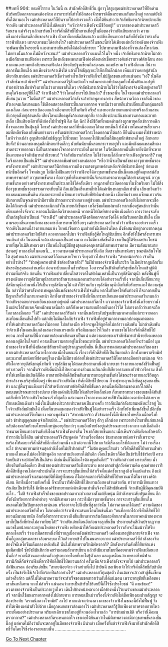 ##บทที่ 904: ยอมศิโรราบ
ในวันนี้ ณ สำนักศักดิ์สิทธิ์วั่น
ผู้อาวุโสสูงสุดเฒ่าประหลาดสวีที่ปิดด่านนับร้อยปีออกจากแดนต้องห้าม การกระทำนี้ทำให้อีกสองจักรพรรดิตื่นตระหนกกันยกใหญ่ หากแต่ยังมิทันได้ถามอะไร เฒ่าประหลาดสวีก็บินจากไปอย่างรวดเร็ว
เมื่อได้ยินข่าวว่าเจ้าลัทธิมารเก้านิรยปะทะกับจ้าวเฟิง เฒ่าประหลาดสวีก็นั่งไม่ติดแล้ว
“หวังว่าจ้าวเฟิงยังจะมีชีวิตอยู่!” แววตาของเฒ่าประหลาดสวีร้อนรน แต่จริงๆ แล้วเขาร้อนใจวารีศักดิ์สิทธิ์ไป่หยวนที่อยู่ในมือของจ้าวเฟิงเสียมากกว่า
ความแข็งแกร่งที่แสนลึกลับของจ้าวเฟิง ตัวเขาก็เคยสัมผัสมาแล้ว แต่กับเซียนเทวาเร้นลับก็ยังนับว่าห่างกันราวฟ้ากับเหว เขาจะเอาชนะได้อย่างไร?
เฒ่าประหลาดสวีในขณะนี้ทำได้เพียงแต่หวังว่าพลังของจ้าวเฟิงจะพัฒนาขึ้นในระยะนี้ และสามารถยืนหยัดได้ต่ออีกสักระยะ
“ไปหาหนานเฟิงอ๋องที่จวนอ๋องโหวก่อน ไม่อย่างนั้นแล้วคงไม่มีหวังจะชนะ!” เฒ่าประหลาดสวีวางแผนไว้ในใจ
หนึ่ง เจ้าลัทธิมารเก้านิรยไม่กล้าลงมือกับหนานเฟิงอ๋อง เพราะเบื้องหลังของหนานเฟิงอ๋องคือเหล่าเชื้อพระวงศ์แห่งราชวงศ์ต้าเฉียน
สอง หากตนเองรวมพลังกับหนานเฟิงอ๋อง มีระดับปฐมเซียนถึงสองคน แถมยังรวมจ้าวเฟิงอีกคน ก็น่าจะต่อกรขั้นเซียนได้
ขอเพียงช่วยจ้าวเฟิงได้ แล้วก็ให้สัญญาอะไรอีกสักเล็กน้อย เห็นแก่ว่าเคยอยู่สำนักเดียวกันมาก่อน เฒ่าประหลาดสวีเชื่อว่าอย่างไรเสียจ้าวเฟิงก็จะไม่ปฏิเสธตนอย่างแน่นอน
“เอ๋? นั่นคือเจ้าลัทธิมารเก้านิรยรึ?” เฒ่าประหลาดสวีรู้สึกแปลกใจ พลังมหาศาลที่ปกคลุมทั่วทั้งผืนฟ้าและปฐพี ทำเอาปราณที่แท้จริงภายในร่างกายเขาสั่นไหว
เจ้าลัทธิมารเก้านิรยไม่ใช่ว่าไล่สังหารจ้างเฟิงอยู่หรอกรึ? เหตุใดจึงมาอยู่ที่นี่ได้?
จ้าวเฟิงล่ะ? รึว่าโดนสังหารไปเสียแล้ว?
ชั่วขณะนั้น ในใจของเฒ่าประหลาดสวีสับสนวุ่นวาย
“ไม่ดีแล้ว!” เฒ่าประหลาดสวีกำลังจะอ้าปากพูดบางอย่าง สีหน้าหวาดวิตก เขากัดนิ้วของตัวเองจนเกิดบาดแผล ใช้เลือดสดวาดอักขระขึ้นกลางอากาศ จากนั้นร่างกายก็แปรเปลี่ยนเป็นกลุ่มแสงสีแดงเลือด ก่อนจะระเบิดออกแล้วเลือนหายไปในทันที
ครืน!
แสงทองปลายแหลมน่าสะพรึงกลัวผสานกับวายุคลั่งอยู่ด้านหลัง เสียงโลหะเสียดหูดังก้องกลบทุกสิ่ง ราวเสียงปะทะกันของทวนทองและอาชาเหล็ก เป็นเสียงเดียวที่ดังก้องไปทั่วปฐพี
ฉึก ฉึก ฉึก!
สิ่งมีชีวิตทั้งหมดด้านล่างถูกพายุคลั่งเข้ากวาดฉีกทึ้งจนกลายเป็นฝุ่นธุลี
โครม!
เฒ่าประหลาดสวีที่หนีออกมาได้หลายหมื่นลี้ ยังไม่วายโดนเศษเสี้ยวแรงลมที่เหลือซัดลงกับพื้นอย่างแรง
ครั้นเฒ่าประหลาดสวีกระโดดออกมาได้แล้ว ก็ยืนมึนงงมองไปข้างหน้า ในหัวว่างเปล่า สูญเสียสติสัมปชัญญะไปชั่วขณะ
ไกลออกไปนับหมื่นลี้มีหลุมยักษ์ขนาดใหญ่ ลึกหลายสิบจั้ง!
ผิวนอกของหลุมลึกมีรอยกรีดเล็กๆ นับพันนับหมื่นรอยกระจายอยู่ทั่ว และมีพลังคมแหลมสีทองสาดกระจายออกมา
นี่เป็นสภาพของใจกลางการระเบิดในอากาศ
ในรัศมีหลายหมื่นลี้ยากยิ่งนักที่จะหากลิ่นอายของเจ้าลัทธิมารเก้านิรยพบ!
“เจ้าลัทธิมารเก้านิรย ไม่ใช่ว่าตามไล่สังหารจ้าวเฟิงอยู่หรอกรึ? เหตุใดจึงกลายเป็นเช่นนี้?” เฒ่าประหลาดพึมพำอย่างเหม่อลอย
“หรือว่านี่จะเป็นพลังของอาวุธเทพชั้นรองศรสังหารเทพ!” เฒ่าประหลาดสวีนึกย้อนความถึงเงาแสงธนูเทพด้านหลังเจ้าลัทธิมารเมื่อครู่ ก่อนเงยหน้าขึ้นอีกครั้ง ใจหล่นวูบ
ไม่นึกไม่ฝันเลยว่าจ้าวเฟิงจะได้อาวุธเทพชั้นรองชิ้นนี้ตอนอยู่ที่คฤหาสน์ลับเทพบรรพกาล!
อาวุธเทพชั้นรอง คืออาวุธที่ครึ่งเทพเท่านั้นจึงจะสามารถควบคุมได้อย่างสมบูรณ์ อาวุธเทพชั้นรองอย่างศรสังหารเทพเป็นประเภทใช้ได้ครั้งเดียว อานุภาพที่ระเบิดออกมาในชั่วพริบตา ไม่ใช่สิ่งที่อาวุธเทพชั้นรองธรรมดาจะเทียบได้ ถึงแม้เป็นครึ่งเทพก็ทำได้แค่เพียงหลบหลีกเท่านั้น
เสียงหวีดหวิวของลมเมฆบนพื้นดิน ส่งผลกระทบถึงเซียนเทวาเร้นลับที่ฟ้าดินฟากหนึ่ง เมื่อเห็นร่างของเซียนเทวาเร้นลับกลายเป็นจุณด้วยน้ำมือราชันปราณเทวะช่วงกลางอยู่ข้างตน เฒ่าประหลาดสวีเองยังไม่อยากจะเชื่อ
คิดได้ถึงตรงนี้ เฒ่าประหลาดนึกกลัวในภายหลังขึ้นมา เหงื่อซึมเต็มแผ่นหลัง
หากเมื่อครู่ตนช้ากว่านั้นเพียงแค่ครึ่งจังหวะ หากตนไม่มีเคล็ดวิชาหลบหนี หากหนีไปผิดทิศทางเพียงนิดเดียว เกรงว่าคงจะดับเป็นเถ้าธุลีแล้วเป็นแน่
“จ้าวเฟิง!” เฒ่าประหลาดสวีดึงสติออกจากภวังค์ได้ พลันรีบออกบินทันใด
เมื่อตามรอยกลิ่นอายพลังทองของศรสังหารเทพไปเรื่อยๆ เฒ่าประหลาดสวีหาตัวจ้าวเฟิงเจออย่างรวดเร็ว
จ้าวเฟิงในตอนนี้ร่างกายผอมแห้ง ใบหน้าซีดขาว มุมปากยังมีเลือดรินไหล นั่งขัดสมาธิอยู่กลางซากหลุม
เฒ่าประหลาดสวีชะงักฝีเท้า ดวงตากลอกไปมา จ้าวเฟิงเพิ่งสู้ศึกใหญ่กับเซียน อีกทั้งยังใช้ศรสังหารเทพจนเกินกำลัง ในตอนนี้จะต้องอ่อนแอเป็นอย่างมาก คงไม่มีทางขัดขืนได้
เขาเป็นผู้ได้รับผลประโยชน์มากที่สุดในมิติเทพลวงตา เป็นหนึ่งในผู้มีชัยสูงสุดแห่งคฤหาสน์ลับเทพบรรพกาล มีความลับมากมายซ่อนอยู่
หากลงมือในตอนนี้...
แววตาของเฒ่าประหลาดสวีนิ่งลึก มือขวาสั่นเทาน้อยๆ ขณะตัดสินใจไม่ได้
สุดท้ายแล้ว เฒ่าประหลาดสวีก็ถอนหายใจยาว รีบรุดก้าวไปหาจ้าวเฟิง “สหายน้อยจ้าว เจ้าเป็นอย่างไรบ้าง?”
“ช่วยคุ้มครองข้าที ข้าต้องรักษาตัว!” ริมฝีปากของจ้าวเฟิงสั่นระริก ในมือปรากฏผลึกเริ่มต้นระดับสุดยอดส่วนหนึ่ง ก่อนจะบีบแตกในชั่วพริบตา ไอสวรรค์ในฟ้าดินที่บริสุทธิ์หลั่งไหลเข้าสู่มิติปราณที่แท้จริง
ก่อนอื่น จ้าวเฟิงแปรเปลี่ยนไอสวรรค์ในฟ้าดินเหล่านี้เป็นวายุอัสนีธาตุน้ำ พลังฟื้นฟูที่ทรงพลังของวายุอัสนีธาตุน้ำสามารถรักษาบาดแผลตามร่างกายได้อย่างรวดเร็วยิ่ง
จากนั้นก็เปลี่ยนวายุอัสนีธาตุน้ำส่วนหนึ่งให้เป็นวายุอัสนีธาตุไม้ แล้วใช้ร่วมกับวายุอัสนีธาตุน้ำอีกทีเพื่อรักษาและให้ความชุ่มชื้น
กล่าวได้ว่าศรสังหารเทพดูดกลืนพลังของจ้าวเฟิงไปจนสิ้น หากไม่รักษาให้ทันท่วงที ก็จะกลายเป็นปัญหาเรื้อรังในภายภาคหน้า
อีกทั้งตาซ้ายของจ้าวเฟิงก็เห็นการมาเยือนของเฒ่าประหลาดสวีนานแล้ว
จ้าวเฟิงรอคอยการมาเยือนของเขาอยู่พอดี
เฒ่าประหลาดสวีตกใจ แววตาของจ้าวเฟิงยังนิ่งเรียบราวน้ำ ถึงแม้จะได้รับบาดเจ็บหนักขนาดนี้แล้ว แต่ก็ยังคงความสงบเยือกเย็นเอาไว้ได้ ไม่เกรงกลัวว่าเขาจะถือโอกาสลงมือเลย
“ได้!” เฒ่าประหลาดสวีรับคำ จากนั้นพลังระดับปฐมเซียนมหาศาลก็แผ่กระจายออก สะเทือนเลื่อนลั่นไปทั่ว แต่กลับไม่มีผลใดกับจ้าวเฟิง
จ้าวเฟิงที่อยู่ท่ามกลางหมอกปกคลุมมาตลอด ทำให้เฒ่าประหลาดสวีมองไม่อออก ไม่กล้าลงมือ หรือจะพูดให้ถูกคือไม่กล้าวางเดิมพัน
ไม่กล้าเดิมพันว่าจ้าวเฟิงในตอนนี้แกล้งแสดงว่าตนทรงพลัง หรือมีแผนอะไรไว้แล้ว
หากเขาไม่ได้วารีศักดิ์สิทธิ์ไป่หยวน ภายในสามปีนี้ความตายต้องมาเยือนเขาเป็นแน่
แต่ความตายของเจ้าลัทธิมารเก้านิรยยังคงหลอกหลอนอยู่ลึกในใจเขา!
ความเป็นความตายอยู่ในชั่วขณะเท่านั้น
เฒ่าประหลาดสวีเลือกที่จะร่วมมือ!
มุมปากของจ้าวเฟิงที่นั่งขัดสมาธิรักษาตัวอยู่ปรากฏรอยยิ้มขึ้น
นี่เป็นการทดสอบเฒ่าประหลาดสวีของเขา หากเฒ่าประหลาดสวีฉวยโอกาสลงมือในขณะนี้ เรื่องวารีศักดิ์สิทธิ์ก็เป็นอันยกเลิก
อีกทั้งเทพราตรีทมิฬและแมวขโมยน้อยที่ซ่อนอยู่ในเงามืดไม่มีทางปล่อยให้เฒ่าประหลาดสวีมีโอกาสลงมืออย่างแน่นอน
จ้าวเฟิงโคจรวายุอัสนีธาตุน้ำทันที วายุอัสนีธาตุไม้สอดประสานเหนือผิวกายเขา ร่างกายและพลังชีวิตฟื้นฟูอย่างรวดเร็ว
จากนั้นจ้าวเฟิงดื่มน้ำผึ้งไป่หยวนบางส่วนและกินกลีบสีเขียวครามของบัวฟ้าวารีคราม
สิ่งที่ทำให้เขาตื่นเต้นยินดีก็คือ กายสายฟ้าศักดิ์สิทธิ์พลันสามารถทะลุผ่านขั้นห้าได้ขณะร่างกายและชีวิตถูกชำระล้างจนบริสุทธิ์เมื่อครู่ เพียงแค่จ้าวเฟิงดื่มวารีศักดิ์สิทธิ์ไป่หยวน ก็จะพุ่งทะลุจนถึงขีดสูงสุดของขั้นห้า และปูพื้นฐานแข็งแกร่งไว้สำหรับกายสายฟ้าศักดิ์สิทธิ์ขั้นหก
ตอนนี้พลังฝึกตนของเขาก็ใกล้ถึงขอบเขตปราณเทวะช่วงปลาย เพียงแค่กลับไปฝึกให้เสถียรอีกเล็กน้อย ก็สามารถทะลวงขอบเขตได้ทันที
แต่สิ่งที่ทำให้จ้าวเฟิงใจเต้นระรัวที่สุดคือ แสงวนตรงใจกลางทะเลสาบสีฟ้าในมิติดวงตาซ้ายไม่สงบราบเรียบเหมือนดังเก่า หนึ่งในนั้นส่องประกายประหลาดเป็นบางครั้ง ราวกับมันกำลังสะสมพลังอะไรอยู่ ในใจจ้าวเฟิงสัมผัสมันได้
เมื่อเห็นบาดแผลของจ้าวเฟิงฟื้นฟูได้อย่างรวดเร็ว อีกทั้งยังเพิ่มพลังขึ้นไปอีกขั้น เฒ่าประหลาดสวีรีบยิ้มบาง พลางพูดขึ้นว่า “สหายน้อยจ้าว ตัวข้ามาครั้งนี้ก็เพื่อขอโทษเรื่องเมื่อครั้งที่แล้ว ข้าทำบุญคุณของเจ้าเสียเปล่า...”
เฒ่าประหลาดสวีอึกๆ อักๆ เล็กน้อย เพราะอย่างไรเขาที่แก่ขนาดนี้ กลับต้องมาก้มหัวขอโทษเด็กหนุ่มอายุสิบกว่าๆ แถมอีกฝ่ายยังอยู่แค่ปราณเทวะช่วงกลาง
แต่เมื่อคิดถึงว่าขนาดเซียนเทวาเร้นลับยังโดนจ้าวเฟิงสังหารสิ้น ใจเขาก็สบายขึ้นเยอะ
เมื่อเห็นจ้าวเฟิงยังคงรักษาตัว ทำราวกับไม่ได้ยิน เฒ่าประหลาดสวีจึงรีบพูดต่อ “ส่วนเรื่องที่สอง ข้ามาหาสหายน้อยจ้าวก็เพราะจะขอร้องให้มอบวารีศักดิ์สิทธิ์อีกสักส่วนหนึ่ง แล้วต่อจากนี้ไปหากเจ้ามีเรื่องอะไรที่ต้องการ ไม่ว่าจะเรื่องอะไร ข้าจะพยายามทำจนสุดกำลังโดยไม่ปริปากบ่น!”
“ไม่ต้องพูดอะไรแล้ว วารีศักดิ์สิทธิ์ไป่หยวนล้ำค่ามากแค่ไหนคงไม่ต้องให้ข้าพูดอีก หากท่านยังอยากได้มันอีก เงื่อนไขเดียวก็คือเป็นข้ารับใช้ข้าร้อยปี ครบร้อยปีแล้วจะปล่อยให้เป็นอิสระ มิเช่นนั้นก็ไม่มีอะไรต้องพูดกันอีก!” จ้าวเฟิงกล่าวอย่างราบเรียบ น้ำเสียงยืนยันเด็ดเดี่ยว
สีหน้าของเฒ่าประหลาดสวีแข็งกระด้าง พลางตกเข้าสู่ภวังค์ความคิด
คุณค่าของวารีศักดิ์สิทธิ์สูงจนไม่อาจประเมินได้ การจะบรรลุขั้นเซียนให้สำเร็จตั้งแต่ครั้งแรกสูงถึงเจ็ดแปดส่วน
ถึงแม้เฒ่าประหลาดสวีจะเสนอสมบัติที่มีอยู่ทั้งหมด ก็ไม่อาจแลกวารีศักดิ์สิทธิ์ไป่หยวนมาได้ในราชวงศ์ต้าเฉียน
อีกทั้งเมื่อรวมกับครั้งนี้ ก็จะเป็นวารีศักดิ์สิทธิ์ไป่หยวนถึงสองส่วนด้วยกัน
ทว่าการมีเซียนเทวาเร้นลับเป็นข้ารับใช้ มีเพียงองค์รัชทายาทแห่งต้าเฉียนเท่านั้นจึงจะได้สิทธิพิเศษนี้ จ้าวเฟิงผู้นี้มีคุณสมบัติอะไร..
‘ไม่สิ จ้าวเฟิงสำเร็จถึงขอบเขตปราณเทวะช่วงกลางตั้งแต่ยังหนุ่ม มีกำลังรบระดับปฐมเซียน อีกทั้งยังมีทรัพยากรล้ำค่าต่างๆ จากมิติเทพลวงตา กระทั่งมีอาวุธเทพชั้นรอง การจะบรรลุขั้นเซียนในอนาคตไม่เป็นปัญหาอย่างแน่นอน หรืออาจจะไปถึงขั้นที่สูงกว่านั้น ไม่อาจคาดเดาได้เลย!’ ความคิดของเฒ่าประหลาดสวีขยับไหว ไม่คาดคิดว่าจ้าวเฟิงจะเสนอเงื่อนไขเช่นนี้มา
“คนที่อยากได้วารีศักดิ์สิทธิ์ไป่หยวนมีมากมายนัก อีกทั้งอัตราการทะลวงถึงขั้นเซียนเทวาเร้นลับและศักยภาพในภายภาคหน้าของพวกเขาก็เป็นสิ่งที่ท่านไม่อาจเทียบได้!” จ้าวเฟิงเอ่ยเตือนอีกก่อนจะลุกยืนขึ้น
ประกายเส้นสีเงินปรากฏวาบ แมวขโมยน้อยเกาะอยู่บนไหล่ของจ้าวเฟิง พยักหน้าให้กับเฒ่าประหลาดสวีราวกับจะโน้มน้าวให้รีบตกลงโดยเร็ว
ร่างเงามืดสายหนึ่งที่ปรากฏเบื้องหลังเฒ่าประหลาดสวี เคลื่อนมาอยู่ข้างกายจ้าวเฟิง จากนั้นก็ถูกกลุ่มหมอกขาวล้อมรอบเอาไว้แล้วหายเข้าไปในมนตราอากาศ
เฒ่าประหลาดสวีที่กำลังสองจิตสองใจมีเหงื่อซึมเต็มกลางหลังทันที นั่นไม่ใช่เทพราตรีทมิฬหรอกรึ? มือสังหารอันดับที่ยี่สิบห้าแห่งมุมมืดทมิฬ ซ้ำยังมีบันทึกว่าเคยร่วมลอบสังหารเซียน
แล้วยังมีแมวขโมยที่คอยตามจ้าวเฟิงเหมือนเงานั่นอีก!
พวกนี้ล้วนแอบซ่อนตัวอยู่รอบกายโดยที่เขาไม่รู้ตัวเลย
และดูเหมือนว่าเทพราตรีทมิฬจะสวามิภักดิ์กับจ้าวเฟิงเพื่อวารีศักดิ์สิทธิ์ไป่หยวนแล้ว!
ครั้นเห็นจ้าวเฟิงกำลังจะจากไป เฒ่าประหลาดสวีกัดฟันกรอด ก่อนรีบเอ่ยขึ้น “สหายน้อยจ้าว เจ้าอย่าเพิ่งไป ข้ายินดี ขอเพียงเจ้าให้วารีศักดิ์สิทธิ์กับข้าอีกครั้ง เป็นข้ารับใช้เจ้าไปอีกร้อยปีแล้วอย่างไร!”
เฒ่าประหลาดสวีทุ่มสุดตัว ถึงแม้เขาจะก้าวเข้าสู่ขั้นเซียนแล้วครึ่งก้าว แต่ก็ไม่ได้หมายความว่าจะสำเร็จขอบเขตเทวาเร้นลับได้แน่นอน เพราะอายุขัยที่เหลือของเขาสั้นเหลือทน
หากไม่สำเร็จ แน่นอนว่าการเป็นข้ารับใช้ร้อยปีนี้ก็ไร้ซึ่งประโยชน์
“ดี ตามข้ามา!” ดวงตาของจ้าวเฟิงเป็นประกายวูบไหว เดินไปข้างหน้าพลางวางมือข้างหนึ่งไว้บนร่างของเฒ่าประหลาดสวี จากนั้นใช้มนตราอากาศส่งไปปลายทาง
การยอมเป็นบ่าวเรื่องนี้จ้าวเฟิงไม่เชื่อเพียงลมปากสัญญา จะต้องประทับ ‘ตราผนึกดวงใจทมิฬ’ ลงไป
หากแต่เจตจำนงดวงตาของจ้าวเฟิงในขณะนี้ยังไม่ฟื้นฟู จึงทำได้เพียงแค่นำตัวไปด้วย
เมื่อถูกหมอกขาวล้อมเอาไว้ เฒ่าประหลาดสวีรู้สึกเพียงอากาศรอบกายไหวกระเพื่อมอย่างประหลาด พริบตาเดียวเขาก็มาอยู่ที่จวนอ๋องโหวแล้ว
“การข้ามผ่านมิติ หรือว่านี่คือมนตราอากาศ?” เฒ่าประหลาดสวีตระหนกตกใจ
เขาเคยได้ยินมาว่าในมิติเทพลวงตามีอาวุธเทพชั้นรองชิ้นนี้อยู่ แต่คาดไม่ถึงว่ามันจะตกอยู่ในมือของจ้าวเฟิง
มิน่าเล่า เมื่อครั้งที่แล้วจ้าวเฟิงจึงมายังสำนักศักดิ์สิทธิ์วั่นโดยไร้ซึ่งร่องรอยแบบนั้น
........................................................


[Go To Next Chapter]( ./142.md)